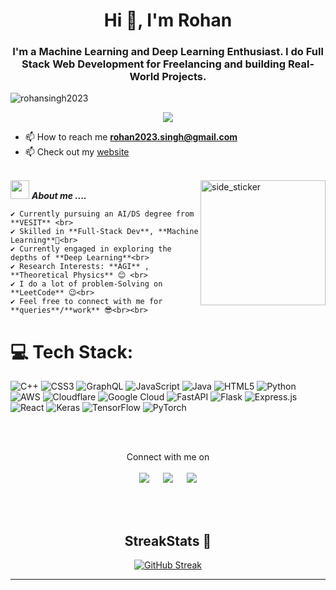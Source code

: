 <h1 align="center">Hi 👋, I'm Rohan</h1>
<h3 align="center">I'm a Machine Learning and Deep Learning Enthusiast. I do Full Stack Web Development for Freelancing and building Real-World Projects.</h3>

<p align="left"> <img src="https://komarev.com/ghpvc/?username=rohansingh2023&label=Profile%20views&color=0e75b6&style=flat" alt="rohansingh2023" /> </p>

<p align="center">
  <a href="https://github.com/fairyland0926"><img src="https://readme-typing-svg.herokuapp.com/?lines=Machine%20Learning;Full%20Stack-eveloper;App%20Developer;Problem%20Solver&font=Pacifico&center=true&width=650&height=120&color=58a6ff&vCenter=true&size=45%22"></a>
</p>


- 📫 How to reach me **rohan2023.singh@gmail.com**
- 📫 Check out my [website](https://portfolio-two-delta-42.vercel.app/)<br><br>
  
<img align="right" width=200px height=200px alt="side_sticker" src="https://media.giphy.com/media/TEnXkcsHrP4YedChhA/giphy.gif" />

<img src="https://media.giphy.com/media/iY8CRBdQXODJSCERIr/giphy.gif" width="30px">&nbsp;***About me ....***

```
✔ Currently pursuing an AI/DS degree from **VESIT** <br>
✔ Skilled in **Full-Stack Dev**, **Machine Learning**🥰<br>
✔ Currently engaged in exploring the depths of **Deep Learning**<br>
✔ Research Interests: **AGI** , **Theoretical Physics** 😊 <br>
✔ I do a lot of problem-Solving on **LeetCode** 😉<br>
✔ Feel free to connect with me for **queries**/**work** 😎<br><br>
```


# 💻 Tech Stack:
![C++](https://img.shields.io/badge/c++-%2300599C.svg?style=for-the-badge&logo=c%2B%2B&logoColor=white) ![CSS3](https://img.shields.io/badge/css3-%231572B6.svg?style=for-the-badge&logo=css3&logoColor=white) ![GraphQL](https://img.shields.io/badge/-GraphQL-E10098?style=for-the-badge&logo=graphql&logoColor=white) ![JavaScript](https://img.shields.io/badge/javascript-%23323330.svg?style=for-the-badge&logo=javascript&logoColor=%23F7DF1E) ![Java](https://img.shields.io/badge/java-%23ED8B00.svg?style=for-the-badge&logo=openjdk&logoColor=white) ![HTML5](https://img.shields.io/badge/html5-%23E34F26.svg?style=for-the-badge&logo=html5&logoColor=white) ![Python](https://img.shields.io/badge/python-3670A0?style=for-the-badge&logo=python&logoColor=ffdd54) ![AWS](https://img.shields.io/badge/AWS-%23FF9900.svg?style=for-the-badge&logo=amazon-aws&logoColor=white) ![Cloudflare](https://img.shields.io/badge/Cloudflare-F38020?style=for-the-badge&logo=Cloudflare&logoColor=white) ![Google Cloud](https://img.shields.io/badge/GoogleCloud-%234285F4.svg?style=for-the-badge&logo=google-cloud&logoColor=white) ![FastAPI](https://img.shields.io/badge/FastAPI-005571?style=for-the-badge&logo=fastapi) ![Flask](https://img.shields.io/badge/flask-%23000.svg?style=for-the-badge&logo=flask&logoColor=white) ![Express.js](https://img.shields.io/badge/express.js-%23404d59.svg?style=for-the-badge&logo=express&logoColor=%2361DAFB) ![React](https://img.shields.io/badge/react-%2320232a.svg?style=for-the-badge&logo=react&logoColor=%2361DAFB) ![Keras](https://img.shields.io/badge/Keras-%23D00000.svg?style=for-the-badge&logo=Keras&logoColor=white) ![TensorFlow](https://img.shields.io/badge/TensorFlow-%23FF6F00.svg?style=for-the-badge&logo=TensorFlow&logoColor=white) ![PyTorch](https://img.shields.io/badge/PyTorch-%23EE4C2C.svg?style=for-the-badge&logo=PyTorch&logoColor=white)


<br>
<br>
<div align="center">
<p>Connect with me on
<br>
<br> 
<a target="_blank" href="https://www.linkedin.com/in/rohan-singh-0b41a81b2/"><img src="https://img.shields.io/badge/-LinkedIn-0077B5?style=for-the-badge&logo=Linkedin&logoColor=white"></img></a>
&emsp;
<a target="_blank" href="https://twitter.com/RohanSingh2023"><img src="https://img.shields.io/badge/-Twitter-1DA1F2?style=for-the-badge&logo=Twitter&logoColor=white"></img></a>
&emsp;
<a target="_blank" href="https://leetcode.com/user5000sn/"><img src="https://img.shields.io/badge/LeetCode-12100E?style=for-the-badge&logo=LeetCode&logoColor=white"></img></a>
</div>


<br>
<br>
<div align="center">
  
## StreakStats 🚀

[![GitHub Streak](https://streak-stats.demolab.com?user=rohansingh2023&theme=vue-dark&date_format=M%20j%5B%2C%20Y%5D)](https://git.io/streak-stats)


-----
<br />
</div>
